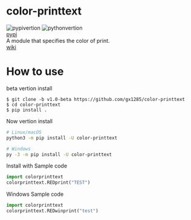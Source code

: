# color-printtext
![pypivertion](https://img.shields.io/pypi/v/color-printtext.svg)
![pythonvertion](https://img.shields.io/pypi/pyversions/color-printtext.svg)  
[pypi](https://pypi.org/project/color-printtext/)  
A module that specifies the color of print.  
[wiki](https://github.com/gx1285/color-printtext/wiki)
# How to use
beta vertion install
```
$ git clone -b v1.0-beta https://github.com/gx1285/color-printtext
$ cd color-printtext
$ pip install .
```
Now vertion install
```sh
# Linux/macOS
python3 -m pip install -U color-printtext

# Windows
py -3 -m pip install -U color-printtext
```
Install with
Sample code
```py
import colorprinttext
colorprinttext.REDprint("TEST")
```
Windows Sample code
```py
import colorprinttext
colorprinttext.REDwinprint("test")
```
